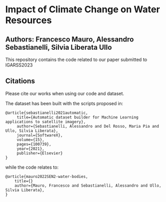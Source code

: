 # Impact of Climate Change on Water Resources
## Authors: Francesco Mauro, Alessandro Sebastianelli, Silvia Liberata Ullo


This repository contains the code related to our paper submitted to IGARSS2023



## Citations

Please cite our works when using our code and dataset.

The dataset has been built with the scripts proposed in:

	@article{sebastianelli2021automatic,
 		 title={Automatic dataset builder for Machine Learning applications to satellite imagery},
  		 author={Sebastianelli, Alessandro and Del Rosso, Maria Pia and Ullo, Silvia Liberata},
 		 journal={SoftwareX},
 	 	 volume={15},
  		 pages={100739},
  		 year={2021},
  		 publisher={Elsevier}
	}

while the code relates to:

	@article{mauro2022SEN2-water-bodies,
		title={}
		author={Mauro, Francesco and Sebastianelli, Alessandro and Ullo, Silvia Liberata},
	}

